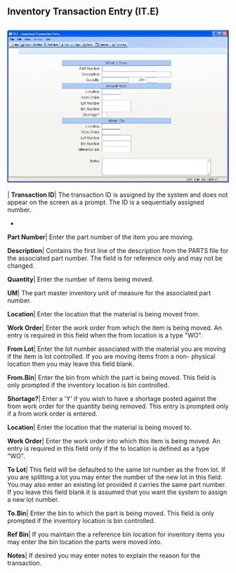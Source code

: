 ## Inventory Transaction Entry (IT.E)
<PageHeader />

##

![](./IT-E-1.jpg)

| **Transaction ID**|  The transaction ID is assigned by the system and does
not appear on the screen as a prompt. The ID is a sequentially assigned
number.

-  
**Part Number**|  Enter the part number of the item you are moving.

**Description**|  Contains the first line of the description from the PARTS
file for the associated part number. The field is for reference only and may
not be changed.

**Quantity**|  Enter the number of items being moved.

**UM**|  The part master inventory unit of measure for the associated part
number.

**Location**|  Enter the location that the material is being moved from.

**Work Order**|  Enter the work order from which the item is being moved. An
entry is required in this field when the from location is a type "WO".

**From Lot**|  Enter the lot number associated with the material you are
moving if the item is lot controlled. If you are moving items from a non-
physical location then you may leave this field blank.

**From.Bin**|  Enter the bin from which the part is being moved. This field is
only prompted if the inventory location is bin controlled.

**Shortage?**|  Enter a 'Y' if you wish to have a shortage posted against the
from work order for the quantity being removed. This entry is prompted only if
a from work order is entered.

**Location**|  Enter the location that the material is being moved to.

**Work Order**|  Enter the work order into which this item is being moved. An
entry is required in this field only if the to location is defined as a type
"WO".

**To Lot**|  This field will be defaulted to the same lot number as the from
lot. If you are splitting a lot you may enter the number of the new lot in
this field. You may also enter an existing lot provided it carries the same
part number. If you leave this field blank it is assumed that you want the
system to assign a new lot number.

**To.Bin**|  Enter the bin to which the part is being moved. This field is
only prompted if the inventory location is bin controlled.

**Ref Bin**|  If you maintain the a reference bin location for inventory items
you may enter the bin location the parts were moved into.

**Notes**|  If desired you may enter notes to explain the reason for the
transaction.


<badge text= "Version 8.10.57 " vertical="middle" />

<PageFooter />
